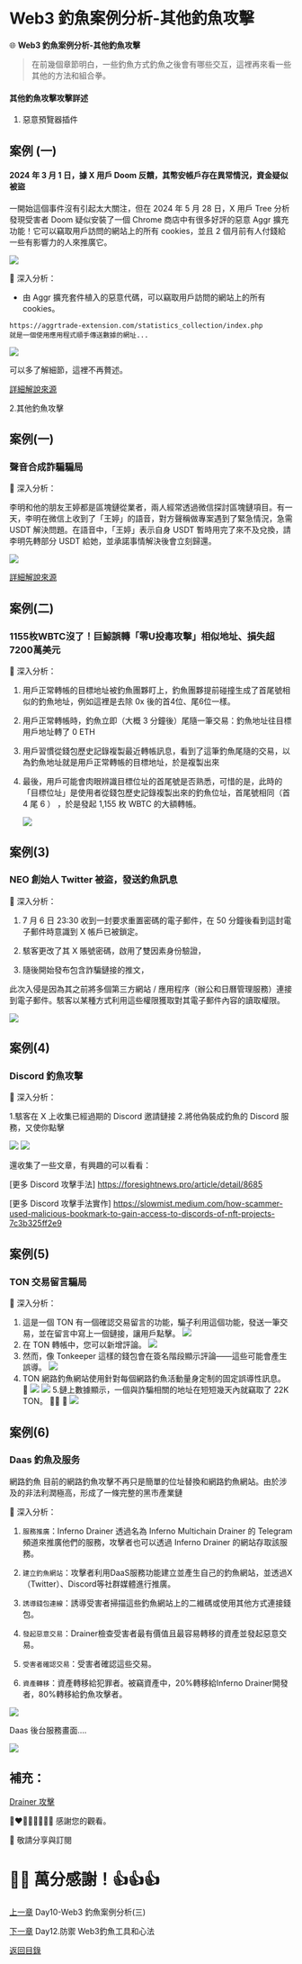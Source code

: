 # Web3 釣魚案例分析-其他釣魚攻擊

🌐 **Web3 釣魚案例分析-其他釣魚攻擊**

>在前幾個章節明白，一些釣魚方式釣魚之後會有哪些交互，這裡再來看一些其他的方法和組合拳。

#### 其他釣魚攻擊攻擊詳述

1. 惡意預覽器插件


案例 (一)
---
#### 2024 年 3 月 1 日，據 X 用戶 Doom 反饋，其幣安帳戶存在異常情況，資金疑似被盜

一開始這個事件沒有引起太大關注，但在 2024 年 5 月 28 日，X 用戶 Tree 分析發現受害者 Doom 疑似安裝了一個 Chrome 商店中有很多好評的惡意 Aggr 擴充功能！它可以竊取用戶訪問的網站上的所有 cookies，並且 2 個月前有人付錢給一些有影響力的人來推廣它。

![](./images/11/1-1.png)


🔦 深入分析：

- 由 Aggr 擴充套件植入的惡意代碼，可以竊取用戶訪問的網站上的所有 cookies。
```
https://aggrtrade-extension.com/statistics_collection/index.php
就是一個使用應用程式順手傳送數據的網址...
```

![](./images/11/1-2.png)

可以多了解細節，這裡不再贅述。

[詳細解說來源](https://www.panewslab.com/zh/articledetails/sfzbzrr6.html)



2.其他釣魚攻擊


案例(一)
---
### 聲音合成詐騙騙局

🔦 深入分析：

李明和他的朋友王婷都是區塊鏈從業者，兩人經常透過微信探討區塊鏈項目。有一天，李明在微信上收到了「王婷」的語音，對方聲稱做專案遇到了緊急情況，急需 USDT 解決問題。在語音中，「王婷」表示自身 USDT 暫時用完了來不及兌換，請李明先轉部分 USDT 給她，並承諾事情解決後會立刻歸還。


![](./images/11/2-1.png)


[詳細解說來源](https://support.token.im/hc/zh-tw/articles/27885804563865-%E8%81%B2%E9%9F%B3%E5%90%88%E6%88%90%E8%A9%90%E9%A8%99-imToken-%E9%8C%A2%E5%8C%85%E5%AE%89%E5%85%A8%E6%9C%88%E5%A0%B1-22-%E6%9C%9F)


案例(二)
---
### 1155枚WBTC沒了！巨鯨誤轉「零U投毒攻擊」相似地址、損失超7200萬美元

🔦 深入分析：

1. 用戶正常轉帳的目標地址被釣魚團夥盯上，釣魚團夥提前碰撞生成了首尾號相似的釣魚地址，例如這裡是去除 0x 後的首4位、尾6位一樣。

2. 用戶正常轉帳時，釣魚立即（大概 3 分鐘後）尾隨一筆交易：釣魚地址往目標用戶地址轉了 0 ETH

3. 用戶習慣從錢包歷史記錄複製最近轉帳訊息，看到了這筆釣魚尾隨的交易，以為釣魚地址就是用戶正常轉帳的目標地址，於是複製出來

4. 最後，用戶可能會肉眼辨識目標位址的首尾號是否熟悉，可惜的是，此時的「目標位址」是使用者從錢包歷史記錄複製出來的釣魚位址，首尾號相同（首 4 尾 6 ） ，於是發起 1,155 枚 WBTC 的大額轉帳。

    ![](./images/11/3-1.png)

案例(3)
---
### NEO 創始人 Twitter 被盜，發送釣魚訊息

🔦 深入分析：

1. 7 月 6 日 23:30 收到一封要求重置密碼的電子郵件，在 50 分鐘後看到這封電子郵件時意識到 X 帳戶已被鎖定。

2. 駭客更改了其 X 賬號密碼，啟用了雙因素身份驗證，

3. 隨後開始發布包含詐騙鏈接的推文，

此次入侵是因為其之前將多個第三方網站 / 應用程序（辦公和日曆管理服務）連接到電子郵件。駭客以某種方式利用這些權限獲取對其電子郵件內容的讀取權限。

![](./images/11/4-1.png)



案例(4)
---
### Discord 釣魚攻擊

🔦 深入分析：

1.駭客在 X 上收集已經過期的 Discord 邀請鏈接
2.將他偽裝成釣魚的 Discord 服務，又使你點擊

![](./images/11/5-1.png)
![](./images/11/5-2.png)


還收集了一些文章，有興趣的可以看看：

[更多 Discord 攻擊手法] https://foresightnews.pro/article/detail/8685


[更多 Discord 攻擊手法實作] https://slowmist.medium.com/how-scammer-used-malicious-bookmark-to-gain-access-to-discords-of-nft-projects-7c3b325ff2e9


案例(5)
---
### TON 交易留言騙局

🔦 深入分析：

1. 這是一個 TON 有一個確認交易留言的功能，騙子利用這個功能，發送一筆交易，並在留言中寫上一個鏈接，讓用戶點擊。
![](./images/11/6-1.png)
2. 在 TON 轉帳中，您可以新增評論。
![](./images/11/6-2.png)
3. 然而，像 Tonkeeper 這樣的錢包會在簽名階段顯示評論——這些可能會產生誤導。
![](./images/11/6-3.png)
4. TON 網路釣魚網站使用針對每個網路釣魚活動量身定制的固定誤導性訊息。 🎣 
![](./images/11/6-4.png)
![](./images/11/6-5.png)
5.鏈上數據顯示，一個與詐騙相關的地址在短短幾天內就竊取了 22K TON。 🕵️‍♂️  💸 
![](./images/11/6-6.png)


案例(6)
---
### Daas 釣魚及服务

網路釣魚 目前的網路釣魚攻擊不再只是簡單的位址替換和網路釣魚網站。由於涉及的非法利潤極高，形成了一條完整的黑市產業鏈

🔦 深入分析：

1. `服務推廣`：Inferno Drainer 透過名為 Inferno Multichain Drainer 的 Telegram 頻道來推廣他們的服務，攻擊者也可以透過 Inferno Drainer 的網站存取該服務。

2. `建立釣魚網站`：攻擊者利用DaaS服務功能建立並產生自己的釣魚網站，並透過X（Twitter）、Discord等社群媒體進行推廣。

3. `誘導錢包連線`：誘導受害者掃描這些釣魚網站上的二維碼或使用其他方式連接錢包。

4. `發起惡意交易`：Drainer檢查受害者最有價值且最容易轉移的資產並發起惡意交易。

5. `受害者確認交易`：受害者確認這些交易。

6. `資產轉移`：資產轉移給犯罪者。被竊資產中，20%轉移給Inferno Drainer開發者，80%轉移給釣魚攻擊者。

![](./images/11/7-1.png)

Daas 後台服務畫面....

![](./images/11/7-2.png)

補充：
---
[Drainer 攻擊](https://share.foresight-news.com/article/detail/57545)

💓❤🧡💛💚💙💜💖 感謝您的觀看。

🙏 敬請分享與訂閱

# 🙋‍♂️ 萬分感謝！👍👍👍

[上一章](./Day10-Web3%20釣魚案例分析(三).md)
Day10-Web3 釣魚案例分析(三)

[下一章](./Day12.防禦%20Web3釣魚工具和心法.md)
Day12.防禦 Web3釣魚工具和心法

[返回目錄](./README.md)
